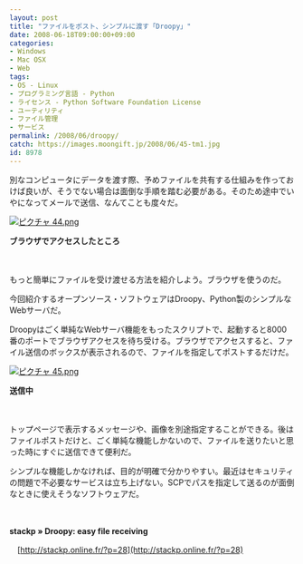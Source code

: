 ```yaml
---
layout: post
title: "ファイルをポスト、シンプルに渡す「Droopy」"
date: 2008-06-18T09:00:00+09:00
categories:
- Windows
- Mac OSX
- Web
tags: 
- OS - Linux
- プログラミング言語 - Python
- ライセンス - Python Software Foundation License
- ユーティリティ
- ファイル管理
- サービス
permalink: /2008/06/droopy/
catch: https://images.moongift.jp/2008/06/45-tm1.jpg
id: 8978
---
```

別なコンピュータにデータを渡す際、予めファイルを共有する仕組みを作っておけば良いが、そうでない場合は面倒な手順を踏む必要がある。そのため途中でいやになってメールで送信、なんてことも度々だ。

  

[![ピクチャ 44.png](https://images.moongift.jp/2008/06/44-tm1.jpg)](https://images.moongift.jp/2008/06/441.jpg)  
  
**ブラウザでアクセスしたところ**

  

　

  

もっと簡単にファイルを受け渡せる方法を紹介しよう。ブラウザを使うのだ。

  

今回紹介するオープンソース・ソフトウェアはDroopy、Python製のシンプルなWebサーバだ。

  
  
<!--more-->  

Droopyはごく単純なWebサーバ機能をもったスクリプトで、起動すると8000番のポートでブラウザアクセスを待ち受ける。ブラウザでアクセスすると、ファイル送信のボックスが表示されるので、ファイルを指定してポストするだけだ。

  

[![ピクチャ 45.png](https://images.moongift.jp/2008/06/45-tm1.jpg)](https://images.moongift.jp/2008/06/451.jpg)  
  
**送信中**

  

　

  

トップページで表示するメッセージや、画像を別途指定することができる。後はファイルポストだけと、ごく単純な機能しかないので、ファイルを送りたいと思った時にすぐに送信できて便利だ。

  

シンプルな機能しかなければ、目的が明確で分かりやすい。最近はセキュリティの問題で不必要なサービスは立ち上げない。SCPでパスを指定して送るのが面倒なときに使えそうなソフトウェアだ。

  

　

  

**stackp » Droopy: easy file receiving**  
  
　[http://stackp.online.fr/?p=28](http://stackp.online.fr/?p=28)

  

